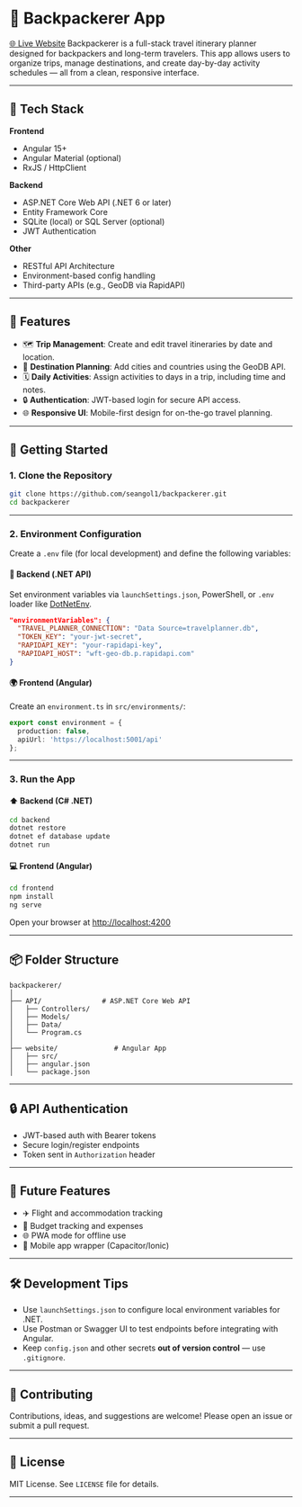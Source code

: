 # 🧳 Backpackerer App

[🌐 Live Website](https://backpackererapp.web.app/)
Backpackerer is a full-stack travel itinerary planner designed for backpackers and long-term travelers. This app allows users to organize trips, manage destinations, and create day-by-day activity schedules — all from a clean, responsive interface.

---

## 🔧 Tech Stack

**Frontend**  
- Angular 15+  
- Angular Material (optional)  
- RxJS / HttpClient

**Backend**  
- ASP.NET Core Web API (.NET 6 or later)  
- Entity Framework Core  
- SQLite (local) or SQL Server (optional)  
- JWT Authentication

**Other**  
- RESTful API Architecture  
- Environment-based config handling  
- Third-party APIs (e.g., GeoDB via RapidAPI)

---

## 📸 Features

- 🗺️ **Trip Management**: Create and edit travel itineraries by date and location.
- 📍 **Destination Planning**: Add cities and countries using the GeoDB API.
- 🗓️ **Daily Activities**: Assign activities to days in a trip, including time and notes.
- 🔒 **Authentication**: JWT-based login for secure API access.
- 🌐 **Responsive UI**: Mobile-first design for on-the-go travel planning.

---

## 🚀 Getting Started

### 1. Clone the Repository

```sh
git clone https://github.com/seangol1/backpackerer.git
cd backpackerer
```

---

### 2. Environment Configuration

Create a `.env` file (for local development) and define the following variables:

#### 🔐 Backend (.NET API)
Set environment variables via `launchSettings.json`, PowerShell, or `.env` loader like [DotNetEnv](https://www.nuget.org/packages/DotNetEnv/).

```json
"environmentVariables": {
  "TRAVEL_PLANNER_CONNECTION": "Data Source=travelplanner.db",
  "TOKEN_KEY": "your-jwt-secret",
  "RAPIDAPI_KEY": "your-rapidapi-key",
  "RAPIDAPI_HOST": "wft-geo-db.p.rapidapi.com"
}
```

#### 🌍 Frontend (Angular)
Create an `environment.ts` in `src/environments/`:

```ts
export const environment = {
  production: false,
  apiUrl: 'https://localhost:5001/api'
};
```

---

### 3. Run the App

#### ⬆️ Backend (C# .NET)

```sh
cd backend
dotnet restore
dotnet ef database update
dotnet run
```

#### 💻 Frontend (Angular)

```sh
cd frontend
npm install
ng serve
```

Open your browser at [http://localhost:4200](http://localhost:4200)

---

## 📦 Folder Structure

```
backpackerer/
│
├── API/               # ASP.NET Core Web API
│   ├── Controllers/
│   ├── Models/
│   ├── Data/
│   └── Program.cs
│
├── website/              # Angular App
│   ├── src/
│   ├── angular.json
│   └── package.json
```

---

## 🔒 API Authentication

- JWT-based auth with Bearer tokens
- Secure login/register endpoints
- Token sent in `Authorization` header

---

## 🧪 Future Features

- ✈️ Flight and accommodation tracking
- 🧾 Budget tracking and expenses
- 🌐 PWA mode for offline use
- 📱 Mobile app wrapper (Capacitor/Ionic)

---

## 🛠️ Development Tips

- Use `launchSettings.json` to configure local environment variables for .NET.
- Use Postman or Swagger UI to test endpoints before integrating with Angular.
- Keep `config.json` and other secrets **out of version control** — use `.gitignore`.

---

## 🙌 Contributing

Contributions, ideas, and suggestions are welcome! Please open an issue or submit a pull request.

---

## 📄 License

MIT License. See `LICENSE` file for details.

---
